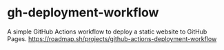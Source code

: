 # gh-deployment-workflow
A simple GitHub Actions workflow to deploy a static website to GitHub Pages.
https://roadmap.sh/projects/github-actions-deployment-workflow
